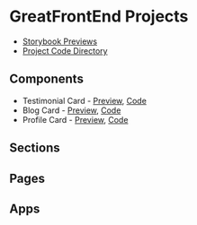 # GreatFrontEnd Projects
- [Storybook Previews](https://tjsantos.dev/storybook/)
- [Project Code Directory](/frontend/src/routes/_gfe)
## Components
- Testimonial Card - [Preview](https://tjsantos.dev/storybook/?path=/docs/greatfrontend-testimonialcard--docs), [Code](/frontend/src/routes/_gfe/testimonial-card/-components/TestimonialCard.tsx)
- Blog Card - [Preview](https://tjsantos.dev/storybook/?path=/docs/greatfrontend-blogcard--docs), [Code](/frontend/src/routes/_gfe/blog-card/-components/BlogCard.tsx)
- Profile Card - [Preview](https://tjsantos.dev/storybook/?path=/docs/greatfrontend-profilecard--docs), [Code](/frontend/src/routes/_gfe/profile-card/-components/ProfileCard.tsx)
## Sections
## Pages
## Apps
